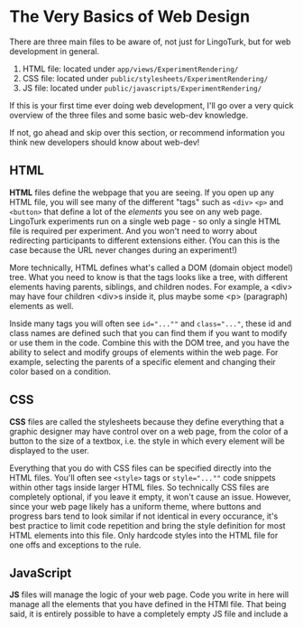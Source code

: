 # The Very Basics of Web Design

There are three main files to be aware of, not just for LingoTurk, but for 
web development in general. 

1. HTML file: located under `app/views/ExperimentRendering/`
2. CSS file: located under `public/stylesheets/ExperimentRendering/`
3. JS file: located under `public/javascripts/ExperimentRendering/`

If this is your first time ever doing web development, I'll go over a very
quick overview of the three files and some basic web-dev knowledge.

If not, go ahead and skip over this section, or recommend information you think
new developers should know about web-dev!

## HTML 

**HTML** files define the webpage that you are seeing. If you open up any HTML
file, you will see many of the different "tags" such as `<div>` `<p>` 
and `<button>` that define a lot of the _elements_ you see on any web page. 
LingoTurk experiments run on a single web page - so only a single HTML 
file is required per experiment. And you won't need to worry
about redirecting participants to different extensions either. (You can 
this is the case because the URL never changes during an experiment!)

More technically, HTML defines what's called a DOM (domain object model) tree.
What you need to know is that the tags looks like a tree, with different 
elements having parents, siblings, and children nodes. For example, a \<div\>
may have four children \<div\>s inside it, plus maybe some \<p\> (paragraph) 
elements as well. 

Inside many tags you will often see `id="...""` and `class="..."`, these id and
class names are defined such that you can find them if you want to modify or 
use them in the code. Combine this with the DOM tree, and you have the ability
to select and modify groups of elements within the web page. For example, 
selecting the parents of a specific element and changing their color based on
a condition.

## CSS

**CSS** files are called the stylesheets because they define everything that a
graphic designer may have control over on a web page, from the color of a button
to the size of a textbox, i.e. the style in which every element will be 
displayed to the user. 

Everything that you do with CSS files can be specified
directly into the HTML files. You'll often see `<style>` tags or `style="...""` 
code snippets within other tags inside larger HTML files. So technically CSS
files are completely optional, if you leave it empty, it won't cause an issue.
However, since your web page likely has a uniform theme, where buttons and
progress bars tend to look similar if not identical in every occurance, it's
best practice to limit code repetition and bring the style definition for 
most HTML elements into this file. Only hardcode styles into the HTML file for
one offs and exceptions to the rule.

## JavaScript

**JS** files will manage the logic of your web page. Code you write in here
will manage all the elements that you have defined in the HTMl file. That
being said, it is entirely possible to have a completely empty JS file and
include a <script> tag in the HTML file. In the same vein, it is entirely 
possible to have a bare minimum HTML document and create everything from code.

For our purposes, it's likely that most of the logic for what material
and question to be displayed will be handled in the 
JS file, while the UI is defined and handled by the HTML - this is the pattern
most of the experiment types on LingoTurk will follow. 

However, in some cases, for example, playing audio on button prompt, will 
have to be handled by a code snippet. And this will be placed in the JS file.

## Angular

Angular is a framework for single page applications. It provides more powerful
tools beyond just what is available with the three files highlighted above. 
For example, in the HTML file, you will see `ng-if=` and `ng-init=` inside 
many DOM elements. These are said tools that Angular provides for writing
logic into the HTML file itself. 
